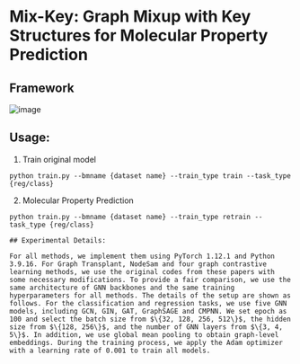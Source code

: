 # Mix-Key: Graph Mixup with Key Structures for Molecular Property Prediction

## Framework

![image](https://github.com/josieyi/Mix-Key/blob/main/figures/Mix-Key%20Framework.jpg)

## Usage:

1. Train original model
```
python train.py --bmname {dataset name} --train_type train --task_type {reg/class}
```
2. Molecular Property Prediction
```
python train.py --bmname {dataset name} --train_type retrain --task_type {reg/class}

## Experimental Details:

For all methods, we implement them using PyTorch 1.12.1 and Python 3.9.16. For Graph Transplant, NodeSam and four graph contrastive learning methods, we use the original codes from these papers with some necessary modifications. To provide a fair comparison, we use the same architecture of GNN backbones and the same training hyperparameters for all methods. The details of the setup are shown as follows. For the classification and regression tasks, we use five GNN models, including GCN, GIN, GAT, GraphSAGE and CMPNN. We set epoch as 100 and select the batch size from $\{32, 128, 256, 512\}$, the hidden size from $\{128, 256\}$, and the number of GNN layers from $\{3, 4, 5\}$. In addition, we use global mean pooling to obtain graph-level embeddings. During the training process, we apply the Adam optimizer with a learning rate of 0.001 to train all models.
